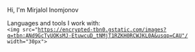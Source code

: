 Hi, I'm Mirjalol Inomjonov <br />

Languages and tools I work with: <br/>
<code><img src="https://encrypted-tbn0.gstatic.com/images?q=tbn:ANd9GcTyUOKsMJ-EtuwcuD_tNMjT1RZKH0RCWJKL0A&usqp=CAU"/ width="30px"><code/>
